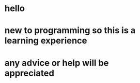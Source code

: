 # hello

# new to programming so this is a learning experience
# any advice or help will be appreciated
